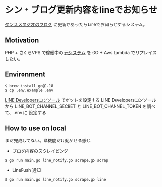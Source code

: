 # シン・ブログ更新内容をlineでお知らせ

[ダンススタジオのブログ](https://jko.hateblo.jp/) に更新があったらLineでお知らせするシステム。

## Motivation

PHP + さくらVPS で稼働中の [元システム](https://github.com/daisuke85a/blogPushLine) を GO + Aws Lambda でリプレイスしたい。


## Environment

```bash
$ brew install go@1.18
$ cp .env.example .env
```
[LINE Developersコンソール](https://developers.line.biz/ja/docs/messaging-api/building-bot/#set-up-bot-on-line-developers-console) でボットを設定する
LINE Developersコンソール から LINE_BOT_CHANNEL_SECRET と LINE_BOT_CHANNEL_TOKEN を調べて、.env に 設定する

## How to use on local

まだ完成してない。単機能だけ動かせる感じ

- ブログ内容のスクレイピング
```bash
$ go run main.go line_notify.go scrape.go scrap 
```

- LinePush 通知
```bash
$ go run main.go line_notify.go scrape.go line 
```
